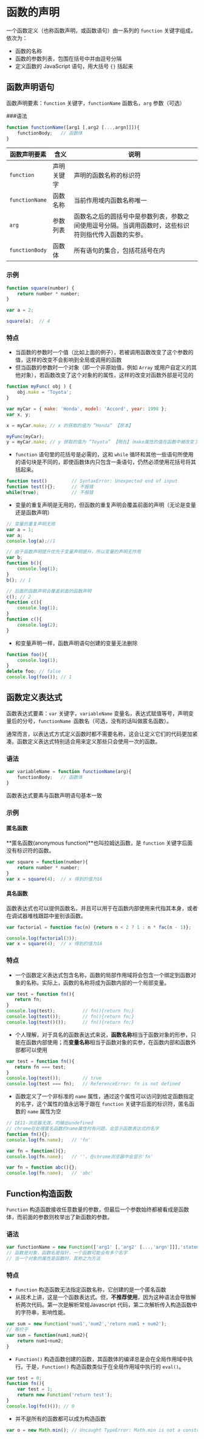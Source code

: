 # 函数的声明

一个函数定义（也称函数声明，或函数语句）由一系列的 `function` 关键字组成，依次为：

- 函数的名称
- 函数的参数列表，包围在括号中并由逗号分隔
- 定义函数的 JavaScript 语句，用大括号 `{}` 括起来

## 函数声明语句

函数声明要素：`function` 关键字，`functionName` 函数名，`arg` 参数（可选）

###语法

```javascript
function functionName([arg1 [,arg2 [...,argn]]]){
    functionBody;	// 函数体
}
```

| 函数声明要素   | 含义       | 说明                                                         |
| -------------- | ---------- | ------------------------------------------------------------ |
| `function`     | 声明关键字 | 声明的函数名称的标识符                                       |
| `functionName` | 函数名称   | 当前作用域内函数名称唯一                                     |
| `arg`          | 参数列表   | 函数名之后的圆括号中是参数列表，参数之间使用逗号分隔。当调用函数时，这些标识符则指代传入函数的实参。 |
| `functionBody` | 函数体     | 所有语句的集合，包括花括号在内                               |

### 示例

```javascript
function square(number) {
    return number * number;
}

var a = 2;

square(a);	// 4
```

### 特点

- 当函数的参数时一个值（比如上面的例子），若被调用函数改变了这个参数的值，这样的改变不会影响到全局或调用的函数
- 但当函数的参数时一个对象（即一个非原始值，例如 `Array` 或用户自定义的其他对象），若函数改变了这个对象的的属性，这样的改变对函数外部是可见的

```javascript
function myFunc( obj ) {
    obj.make = 'Toyota';
}

var myCar = { make: 'Honda', model: 'Accord', year: 1998 };
var x, y;

x = myCar.make;	// x 的获取的值为 ”Honda“ 【原本】

myFunc(myCar);
y = myCar.make;	// y 获取的值为 “Toyota” 【現在】（make属性的值在函数中被改变了）
```

- `function` 语句里的花括号是必需的，这和 `while` 循环和其他一些语句所使用的语句块是不同的，即使函数体内只包含一条语句，仍然必须使用花括号将其括起来。

```javascript
function test() 		// SyntaxError: Unexpected end of input
function test(){}; 		// 不报错
while(true); 			// 不报错
```

- 变量的重复声明是无用的，但函数的重复声明会覆盖前面的声明（无论是变量还是函数声明）

```javascript
// 变量的重复声明无用
var a = 1;
var a;
console.log(a);//1

// 由于函数声明提升优先于变量声明提升，所以变量的声明无作用
var b;
function b(){
    console.log(1);
}
b(); // 1

// 后面的函数声明会覆盖前面的函数声明
c(); // 2
function c(){
    console.log(1);
}
function c(){
    console.log(2);
}
```

- 和变量声明一样，函数声明语句创建的变量无法删除

```javascript
function foo(){
    console.log(1);
}
delete foo; // false
console.log(foo()); // 1
```

## 函数定义表达式

函数表达式要素：`var` 关键字，`variableName` 变量名，表达式赋值等号，声明变量后的分号，`functionName `函数名（可选，没有的话叫做匿名函数）。

通常而言，以表达式方式定义函数时都不需要名称，这会让定义它们的代码更加紧凑。函数定义表达式特别适合用来定义那些只会使用一次的函数。

### 语法

```javascript
var variableName = function functionName(arg){
    functionBody;	// 函数体
}
```

函数表达式要素与函数声明语句基本一致

### 示例

#### 匿名函数

**匿名函数(anonymous function)**也叫拉姆达函数，是 `function` 关键字后面没有标识符的函数。

```javascript
var square = function(number){
    return number * number;
}
var x = square(4);	// x 得到的值为16
```

#### 具名函数

函数表达式也可以提供函数名，并且可以用于在函数内部使用来代指其本身，或者在调试器堆栈跟踪中鉴别该函数。

```javascript
var factorial = function fac(n) {return n < 2 ? 1 : n * fac(n - 1)};

console.log(factorial(3));
var x = square(4);	// x 得到的值为16
```

### 特点

- 一个函数定义表达式包含名称，函数的局部作用域将会包含一个绑定到函数对象的名称。实际上，函数的名称将成为函数内部的一个局部变量。

```javascript
var test = function fn(){
   return fn;
}
console.log(test); 			// fn(){return fn;}
console.log(test()); 		// fn(){return fn;}
console.log(test()()); 		// fn(){return fn;}
```

- 个人理解，对于具名的函数表达式来说，**函数名称**相当于函数对象的形参，只能在函数内部使用；而**变量名称**相当于函数对象的实参，在函数内部和函数外部都可以使用

```javascript
var test = function fn(){
   return fn === test;
}
console.log(test()); 		// true
console.log(test === fn); 	// ReferenceError: fn is not defined
```

- 函数定义了一个非标准的 `name` 属性，通过这个属性可以访问到给定函数指定的名字，这个属性的值永远等于跟在 `function` 关键字后面的标识符，匿名函数的 `name` 属性为空

```javascript
// IE11-浏览器无效，均输出undefined
// chrome在处理匿名函数的name属性时有问题，会显示函数表达式的名字
function fn(){};
console.log(fn.name); 	// 'fn'

var fn = function(){};
console.log(fn.name); 	// ''，在chrome浏览器中会显示'fn'

var fn = function abc(){};
console.log(fn.name); 	// 'abc'
```

## Function构造函数

`Function` 构造函数接收任意数量的参数，但最后一个参数始终都被看成是函数体，而前面的参数则枚举出了新函数的参数。

### 语法

```javascript
var functionName = new Function(['arg1' [,'arg2' [...,'argn']]],'statement;');
// 函数是对象，函数名是指针，一个函数可能会有多个名字
// 当一个对象的属性是函数时，其称之为方法
```

### 特点

- `Function` 构造函数无法指定函数名称，它创建的是一个匿名函数
- 从技术上讲，这是一个函数表达式。但，**不推荐使用**，因为这种语法会导致解析两次代码。第一次是解析常规Javascript 代码，第二次解析传入构造函数中的字符串，影响性能。

```javascript
var sum = new Function('num1','num2','return num1 + num2');
// 等价于
var sum = function(num1,num2){
    return num1+num2;
}
```

- `Function()` 构造函数创建的函数，其函数体的编译总是会在全局作用域中执行。于是，`Function()` 构造函数类似于在全局作用域中执行的 `eval()`。

```javascript
var test = 0;
function fn(){
    var test = 1;
    return new Function('return test');
}
console.log(fn()()); // 0
```

- 并不是所有的函数都可以成为构造函数

```javascript
var o = new Math.min(); // Uncaught TypeError: Math.min is not a constructor
```
